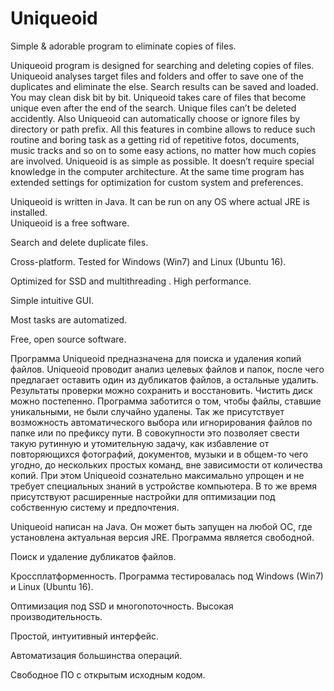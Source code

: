 # Uniqueoid
Simple &amp; adorable program to eliminate copies of files.

Uniqueoid program is designed for searching and deleting copies of files. Uniqueoid analyses target files and folders and offer to save one of the duplicates and eliminate the else. Search results can be saved and loaded. You may clean disk bit by bit. Uniqueoid takes care of files that become unique even after the end of the search. Unique files can’t be deleted accidently. Also Uniqueoid can automatically choose or ignore files by directory or path prefix. All this features in combine allows to reduce such routine and boring task as a getting rid of repetitive fotos, documents, music tracks and so on to some easy actions, no matter how much copies are involved. Uniqueoid is as simple as possible. It doesn’t require special knowledge in the computer architecture. At the same time program has extended settings for optimization for custom system and preferences.

Uniqueoid is written in Java. It can be run on any OS where actual JRE is installed.  
Uniqueoid is a free software.

Search and delete duplicate files.

Cross-platform. Tested for Windows (Win7) and Linux (Ubuntu 16).

Optimized for SSD and multithreading . High performance.

Simple intuitive GUI.

Most tasks are automatized.

Free, open source software.


Программа Uniqueoid предназначена для поиска и удаления копий файлов. Uniqueoid проводит анализ целевых файлов и папок, после чего предлагает оставить один из дубликатов файлов, а остальные удалить. Результаты проверки можно сохранить и восстановить. Чистить диск можно постепенно. Программа заботится о том, чтобы файлы, ставшие уникальными, не были случайно удалены. Так же присутствует возможность автоматического выбора или игнорирования файлов по папке или по префиксу пути. В совокупности это позволяет свести такую рутинную и утомительную задачу, как избавление от повторяющихся фотографий, документов, музыки и в общем-то чего угодно, до нескольких простых команд, вне зависимости от количества копий. При этом Uniqueoid сознательно максимально упрощен и не требует специальных знаний в устройстве компьютера. В то же время присутствуют расширенные настройки для оптимизации под собственную систему и предпочтения.

Uniqueoid написан на Java. Он может быть запущен на любой ОС, где установлена актуальная версия JRE. 
Программа является свободной.

Поиск и удаление дубликатов файлов.

Кроссплатформенность. Программа тестировалась под Windows (Win7) и Linux (Ubuntu 16).

Оптимизация под SSD и многопоточность. Высокая производительность.

Простой, интуитивный интерфейс. 

Автоматизация большинства операций.

Свободное ПО с открытым исходным кодом.
